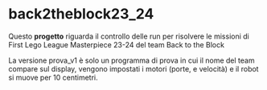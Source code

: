 # back2theblock23_24
Questo **progetto** riguarda il controllo delle run per risolvere le missioni di First Lego League Masterpiece 23-24 del team Back to the Block

La versione prova_v1 è solo un programma di prova in cui il nome del team compare sul display, vengono impostati i motori (porte, e velocità) 
e il robot si muove per 10 centimetri.
